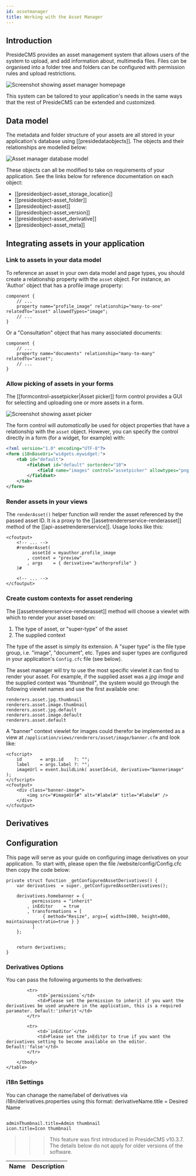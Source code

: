 ```yaml
---
id: assetmanager
title: Working with the Asset Manager
---
```


## Introduction

PresideCMS provides an asset management system that allows users of the system to upload, and add information about, multimedia files. Files can be organised into a folder tree and folders can be configured with permission rules and upload restrictions.

![Screenshot showing asset manager homepage](images/screenshots/assetmanager.jpg) 

This system can be tailored to your application's needs in the same ways that the rest of PresideCMS can be extended and customized.

## Data model

The metadata and folder structure of your assets are all stored in your application's database using [[presidedataobjects]]. The objects and their relationships are modelled below:

![Asset manager database model](images/diagrams/asset_manager_erd.png)

These objects can all be modified to take on requirements of your application. See the links below for reference documentation on each object:

* [[presideobject-asset_storage_location]]
* [[presideobject-asset_folder]]
* [[presideobject-asset]]
* [[presideobject-asset_version]]
* [[presideobject-asset_derivative]]
* [[presideobject-asset_meta]]

## Integrating assets in your application

### Link to assets in your data model

To reference an asset in your own data model and page types, you should create a relationship property with the `asset` object. For instance, an 'Author' object that has a profile image property:

```luceescript
component {
    // ...
    property name="profile_image" relationship="many-to-one" relatedTo="asset" allowedTypes="image";
    // ...
}
```

Or a "Consultation" object that has many associated documents:

```luceescript
component {
    // ...
    property name="documents" relationship="many-to-many" relatedTo="asset";
    // ...
}
```

### Allow picking of assets in your forms

The [[formcontrol-assetpicker|Asset picker]] form control provides a GUI for selecting and uploading one or more assets in a form. 

![Screenshot showing asset picker](images/screenshots/assetpicker.jpg) 

The form control will *automatically* be used for object properties that have a relationship with the `asset` object. However, you can specify the control directly in a form (for a widget, for example) with:

```xml
<?xml version="1.0" encoding="UTF-8"?>
<form i18nBaseUri="widgets.mywidget:">
    <tab id="default">
        <fieldset id="default" sortorder="10">
            <field name="images" control="assetpicker" allowtypes="png,jpg" maxFileSize="512" multiple="true" />
        </fieldset>
    </tab>
</form>
```

### Render assets in your views

The `renderAsset()` helper function will render the asset referenced by the passed asset ID. It is a proxy to the [[assetrendererservice-renderasset]] method of the [[api-assetrendererservice]]. Usage looks like this:

```lucee
<cfoutput>
    <!-- ... -->
    #renderAsset( 
          assetId = myauthor.profile_image
        , context = "preview"
        , args    = { derivative="authorprofile" }
    )#

    <!-- ... -->
</cfoutput>
```

### Create custom contexts for asset rendering

The [[assetrendererservice-renderasset]] method will choose a viewlet with which to render your asset based on:

1. The type of asset, or "super-type" of the asset
2. The supplied context

The type of the asset is simply its extension. A "super type" is the file type group, i.e. "image", "document", etc. Types and super types are configured in your application's `Config.cfc` file (see below). 

The asset manager will try to use the most specific viewlet it can find to render your asset. For example, if the supplied asset was a *jpg image* and the supplied context was *"thumbnail"*, the system would go through the following viewlet names and use the first available one:

```
renderers.asset.jpg.thumbnail
renderers.asset.image.thumbnail
renderers.asset.jpg.default
renderers.asset.image.default
renderers.asset.default
```

A "banner" context viewlet for images could therefor be implemented as a view at `/application/views/renderers/asset/image/banner.cfm` and look like:

```lucee
<cfscript>
    id       = args.id    ?: "";
    label    = args.label ?: "";
    imageUrl = event.buildLink( assetId=id, derivative="bannerimage" );
</cfscript>
<cfoutput>
    <div class="banner-image">
        <img src="#imageUrl#" alt="#label#" title="#label#" />
    </div>
</cfoutput>
```





## Derivatives

## Configuration


This page will serve as your guide on configuring image derivatives on your application. To start with, please open the file /website/config/Config.cfc then copy the code below:


```luceescript
private struct function _getConfiguredAssetDerivatives() {
	var derivatives  = super._getConfiguredAssetDerivatives();

	derivatives.homebanner = {
		  permissions = "inherit"
		, inEditor    = true
		, transformations = [
			  { method="Resize", args={ width=1900, height=800, maintainaspectratio=true } }
		  ]
	};


	return derivatives;
}
```


### Derivatives Options

You can pass the following arguments to the derivatives:

<div class="table-responsive">
    <table class="table">
        <thead>
            <tr>
                <th>Name</th>
                <th>Description</th>
            </tr>
        </thead>
        <tbody>


            <tr>
                <td>`permissions`</td>
                <td>Please set the permission to inherit if you want the derivatives be used anywhere in the application, this is a required paramater. Default:'inherit'</td>
            </tr>

            <tr>
                <td>`inEditor`</td>
                <td>Please set the inEditor to true if you want the derivatives setting to become available on the editor. Default:'false'</td>
            </tr>

        </tbody>
    </table>
</div>

### i18n Settings

You can chanage the name/label of derivatives via i18n/derivatives.properties using this format: derivativeName.title = Desired Name


```luceescript

adminThumbnail.title=Admin thumbnail
icon.title=Icon thumbnail

```

>>> This feature was first introduced in PresideCMS v10.3.7. The details below do not apply for older versions of the software.